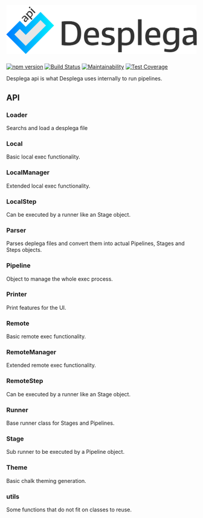 <h1 align="center">
  <img src="https://raw.githubusercontent.com/omarandstuff/desplega-api/master/media/desplega-logo.png" alt="Desplega-api" title="Desplega-api" width="512">
</h1>

[![npm version](https://badge.fury.io/js/desplega-api.svg)](https://www.npmjs.com/package/desplega-api)
[![Build Status](https://travis-ci.org/omarandstuff/desplega-api.svg?branch=master)](https://travis-ci.org/omarandstuff/desplega-api)
[![Maintainability](https://api.codeclimate.com/v1/badges/c7a58bcf312d8c47c4fa/maintainability)](https://codeclimate.com/github/omarandstuff/desplega-api/maintainability)
[![Test Coverage](https://api.codeclimate.com/v1/badges/c7a58bcf312d8c47c4fa/test_coverage)](https://codeclimate.com/github/omarandstuff/desplega-api/test_coverage)

Desplega api is what Desplega uses internally to run pipelines.

## API

### Loader
Searchs and load a desplega file

### Local
Basic local exec functionality.

### LocalManager
Extended local exec functionality.

### LocalStep
Can be executed by a runner like an Stage object.

### Parser
Parses deplega files and convert them into actual Pipelines, Stages and Steps objects.

### Pipeline
Object to manage the whole exec process.

### Printer
Print features for the UI.

### Remote
Basic remote exec functionality.

### RemoteManager
Extended remote exec functionality.

### RemoteStep
Can be executed by a runner like an Stage object.

### Runner
Base runner class for Stages and Pipelines.

### Stage
Sub runner to be executed by a Pipeline object.

### Theme
Basic chalk theming generation.

### utils
Some functions that do not fit on classes to reuse.
